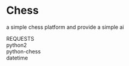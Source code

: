 # Chess
a simple chess platform and provide a simple ai

REQUESTS
<br />
    python2
    <br />
    python-chess
    <br />
    datetime
